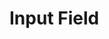 # Input Field <Badge type="warning" text="Documentation in progress" />

<!-- @include: ./input-field-meta.md -->